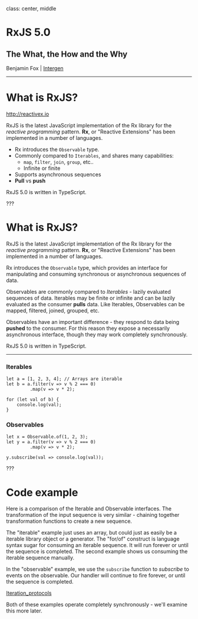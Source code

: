 class: center, middle

# RxJS 5.0
## The What, the How and the Why

Benjamin Fox | [Intergen](http://teamintergen.com)

---

# What is RxJS?

http://reactivex.io

RxJS is the latest JavaScript implementation of the Rx library for the *reactive programming* pattern. **Rx**, or "Reactive Extensions" has been implemented in a number of languages.

- Rx introduces the `Observable` type.
- Commonly compared to `Iterables`, and shares many capabilities:
    - `map`, `filter`, `join`, `group`, etc..
    - Infinite or finite
- Supports asynchronous sequences
- **Pull** vs **push**

RxJS 5.0 is written in TypeScript.

???

# What is RxJS?

RxJS is the latest JavaScript implementation of the Rx library for the *reactive programming* pattern. **Rx**, or "Reactive Extensions" has been implemented in a number of languages.

Rx introduces the `Observable` type, which provides an interface for manipulating and consuming synchronous or asynchronous sequences of data.

Observables are commonly compared to *Iterables* - lazily evaluated sequences of data. Iterables may be finite or infinite and can be lazily evaluated as the consumer **pulls** data. Like Iterables, Observables can be mapped, filtered, joined, grouped, etc.

Observables have an important difference - they respond to data being **pushed** to the consumer. For this reason they expose a necessarily asynchronous interface, though they may work completely synchronously.

RxJS 5.0 is written in TypeScript.

---

### Iterables

```
let a = [1, 2, 3, 4]; // Arrays are iterable
let b = a.filter(v => v % 2 === 0)
         .map(v => v * 2);

for (let val of b) {
    console.log(val);
}
```

### Observables

```
let x = Observable.of(1, 2, 3);
let y = a.filter(v => v % 2 === 0)
         .map(v => v * 2);

y.subscribe(val => console.log(val));
```

???

# Code example

Here is a comparison of the Iterable and Observable interfaces. The transformation of the input sequence is very similar - chaining together transformation functions to create a new sequence.

The "iterable" example just uses an array, but could just as easily be a iterable library object or a generator. The "for/of" construct is language syntax sugar for consuming an iterable sequence. It will run forever or until the sequence is completed. The second example shows us consuming the iterable sequence manually.

In the "observable" example, we use the `subscribe` function to *subscribe* to events on the observable. Our handler will continue to fire forever, or until the sequence is completed.

[Iteration_protocols](https://developer.mozilla.org/en/docs/Web/JavaScript/Reference/Iteration_protocols)

Both of these examples operate completely synchronously - we'll examine this more later.